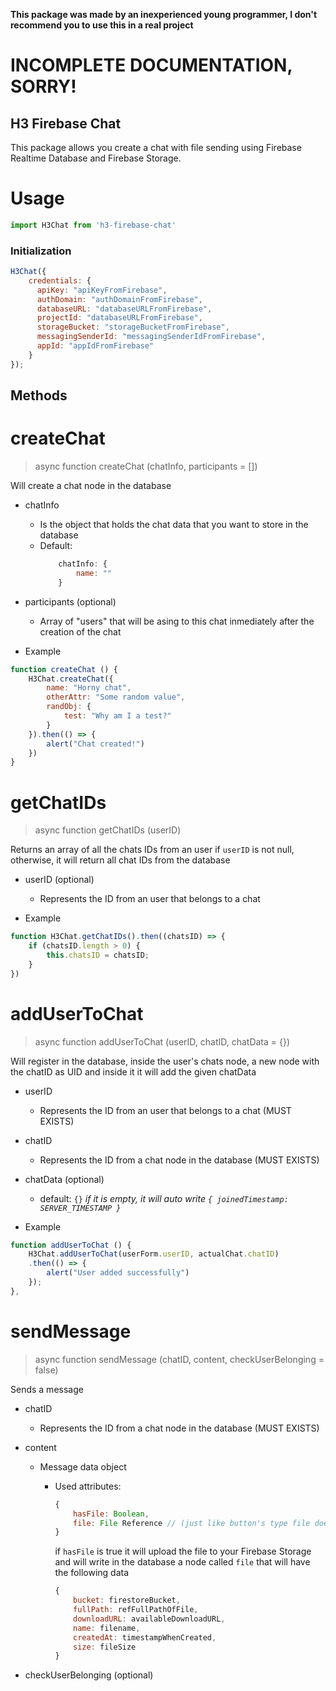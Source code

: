 **This package was made by an inexperienced young programmer, I don't recommend you to use this in a real project**

# INCOMPLETE DOCUMENTATION, SORRY!

## H3 Firebase Chat

This package allows you create a chat with file sending using Firebase Realtime Database and Firebase Storage.

# Usage
```javascript
import H3Chat from 'h3-firebase-chat'
```

### Initialization
```javascript
H3Chat({
    credentials: {
      apiKey: "apiKeyFromFirebase",
      authDomain: "authDomainFromFirebase",
      databaseURL: "databaseURLFromFirebase",
      projectId: "databaseURLFromFirebase",
      storageBucket: "storageBucketFromFirebase",
      messagingSenderId: "messagingSenderIdFromFirebase",
      appId: "appIdFromFirebase"
    }
});
```

## Methods

createChat
===
>async function createChat (chatInfo, participants = [])

Will create a chat node in the database

* chatInfo

    * Is the object that holds the chat data that you want to store in the database
    * Default: 
        ```javascript
            chatInfo: {
                name: "" 
            }
        ```
* participants (optional)

    * Array of "users" that will be asing to this chat inmediately after the creation of the chat

* Example
```javascript
function createChat () {
    H3Chat.createChat({
        name: "Horny chat",
        otherAttr: "Some random value",
        randObj: {
            test: "Why am I a test?"
        }
    }).then(() => {
        alert("Chat created!")
    })
}
```

getChatIDs
===

> async function getChatIDs (userID)

Returns an array of all the chats IDs from an user if ```userID``` is not null, otherwise, it will return all chat IDs from the database

* userID (optional)

    * Represents the ID from an user that belongs to a chat

* Example
```javascript
function H3Chat.getChatIDs().then((chatsID) => {
    if (chatsID.length > 0) {
        this.chatsID = chatsID;
    }
})
```

addUserToChat
===
>async function addUserToChat (userID, chatID, chatData = {})

Will register in the database, inside the user's chats node, a new node with the chatID as UID and inside it it will add the given chatData 

* userID

    * Represents the ID from an user that belongs to a chat (MUST EXISTS)

* chatID

    * Represents the ID from a chat node in the database (MUST EXISTS)

* chatData (optional)

    * default: ```{}``` *if it is empty, it will auto write ```{ joinedTimestamp: SERVER_TIMESTAMP }```*

* Example

```javascript
function addUserToChat () {
    H3Chat.addUserToChat(userForm.userID, actualChat.chatID)
    .then(() => {
        alert("User added successfully")
    });
},
```

sendMessage
===

>async function sendMessage (chatID, content, checkUserBelonging = false)

Sends a message

* chatID

    * Represents the ID from a chat node in the database (MUST EXISTS)

* content

    * Message data object 

        *   Used attributes:
            ```javascript
            {
                hasFile: Boolean,
                file: File Reference // (just like button's type file does)
            }
            ```
            if ```hasFile``` is  true it will upload the file to your Firebase Storage and will write in the database a node called ```file``` that will have the following data
            ```javascript
            {
                bucket: firestoreBucket,
                fullPath: refFullPathOfFile,
                downloadURL: availableDownloadURL,
                name: filename,
                createdAt: timestampWhenCreated,
                size: fileSize
            }
            ```

* checkUserBelonging (optional)
